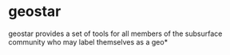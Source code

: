 # geostar
geostar provides a set of tools for all members of the subsurface community  who may label themselves as a geo*
